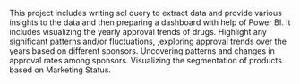 This project includes writing sql query to extract data and provide various insights to the data and then preparing a dashboard with help of Power BI. It includes visualizing the yearly approval trends of drugs. Highlight any significant patterns and/or fluctuations, ,exploring approval trends over the years based on different sponsors. Uncovering patterns and changes in approval rates among sponsors. Visualizing the segmentation of products based on Marketing Status.
